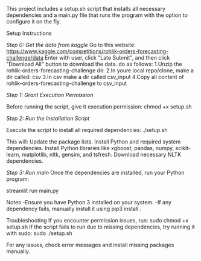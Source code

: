 This project includes a setup.sh script that installs all necessary dependencies and a main.py file that runs the program with the option to configure it on the fly.

Setup Instructions

_Step 0: Get the data from kaggle_
Go to this website: https://www.kaggle.com/competitions/rohlik-orders-forecasting-challenge/data
Enter with user, click "Late Submit", and then click "Download All" button to download the data.
do as follows:
1.Unzip the rohlik-orders-forecasting-challenge dir.
2.In youre local repo/clone, make a dir called: csv
3.In csv make a dir called csv_input
4.Copy all content of rohlik-orders-forecasting-challenge to csv_input


_Step 1: Grant Execution Permission_

Before running the script, give it execution permission:
chmod +x setup.sh

_Step 2: Run the Installation Script_

Execute the script to install all required dependencies:
./setup.sh

This will:
Update the package lists.
Install Python and required system dependencies.
Install Python libraries like xgboost, pandas, numpy, scikit-learn, matplotlib, nltk, gensim, and tsfresh.
Download necessary NLTK dependencies.

_Step 3: Run main_
Once the dependencies are installed, run your Python program:

streamlit run main.py

Notes
-Ensure you have Python 3 installed on your system.
-If any dependency fails, manually install it using pip3 install <package>.

Troubleshooting
If you encounter permission issues, run:
sudo chmod +x setup.sh
If the script fails to run due to missing dependencies, try running it with sudo:
sudo ./setup.sh

For any issues, check error messages and install missing packages manually.
